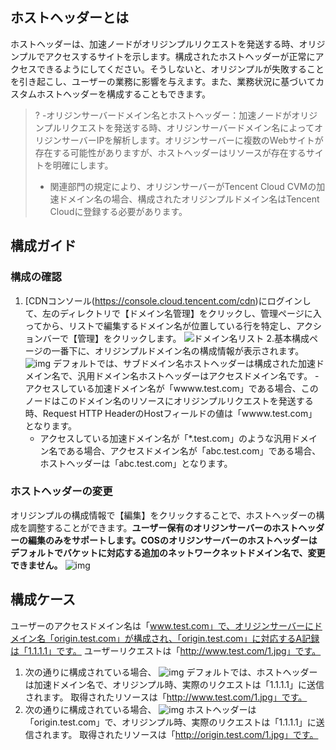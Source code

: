 ## ホストヘッダーとは
ホストヘッダーは、加速ノードがオリジンプルリクエストを発送する時、オリジンプルでアクセスするサイトを示します。構成されたホストヘッダーが正常にアクセスできるようにしてください。そうしないと、オリジンプルが失敗することを引き起こし、ユーザーの業務に影響を与えます。また、業務状況に基づいてカスタムホストヘッダーを構成することもできます。
>?
>-オリジンサーバードメイン名とホストヘッダー：加速ノードがオリジンプルリクエストを発送する時、オリジンサーバードメイン名によってオリジンサーバーIPを解析します。オリジンサーバーに複数のWebサイトが存在する可能性がありますが、ホストヘッダーはリソースが存在するサイトを明確にします。
> - 関連部門の規定により、オリジンサーバーがTencent Cloud CVMの加速ドメイン名の場合、構成されたオリジンプルドメイン名はTencent Cloudに登録する必要があります。

## 構成ガイド
### 構成の確認
1. [CDNコンソール(https://console.cloud.tencent.com/cdn)にログインして、左のディレクトリで【ドメイン名管理】をクリックし、管理ページに入ってから、リストで編集するドメイン名が位置している行を特定し、アクションバーで【管理】をクリックします。
![ドメイン名リスト](https://main.qcloudimg.com/raw/99e0c24b4530c30b9abe27325bb1b317.png)
2.基本構成ページの一番下に、オリジンプルドメイン名の構成情報が表示されます。
![img](https://main.qcloudimg.com/raw/88420f34964c14d554b8f48b10304491.png)
デフォルトでは、サブドメイン名ホストヘッダーは構成された加速ドメイン名で、汎用ドメイン名ホストヘッダーはアクセスドメイン名です。
	-アクセスしている加速ドメイン名が「wwww.test.com」である場合、このノードはこのドメイン名のリソースにオリジンプルリクエストを発送する時、Request HTTP HeaderのHostフィールドの値は「wwww.test.com」となります。
	- アクセスしている加速ドメイン名が「*.test.com」のような汎用ドメイン名である場合、アクセスドメイン名が「abc.test.com」である場合、ホストヘッダーは「abc.test.com」となります。

### ホストヘッダーの変更
オリジンプルの構成情報で【編集】をクリックすることで、ホストヘッダーの構成を調整することができます。**ユーザー保有のオリジンサーバーのホストヘッダーの編集のみをサポートします。COSのオリジンサーバーのホストヘッダーはデフォルトでバケットに対応する追加のネットワークネットドメイン名で、変更できません。**
![img](https://main.qcloudimg.com/raw/43f9b9cc952c77169d8eecda4f8fa6df.png)

## 構成ケース
ユーザーのアクセスドメイン名は「www.test.com」で、オリジンサーバーにドメイン名「origin.test.com」が構成され、「origin.test.com」に対応するA記録は「1.1.1.1」です。
ユーザーリクエストは「http://www.test.com/1.jpg」です。
1. 次の通りに構成されている場合、
![img](https://main.qcloudimg.com/raw/43f9b9cc952c77169d8eecda4f8fa6df.png)
デフォルトでは、ホストヘッダーは加速ドメイン名で、オリジンプル時、実際のリクエストは「1.1.1.1」に送信されます。
   取得されたリソースは「http://www.test.com/1.jpg」です。
2. 次の通りに構成されている場合、
![img](https://main.qcloudimg.com/raw/7b3821894aafae537a818ab862129cda.png)
ホストヘッダーは「origin.test.com」で、オリジンプル時、実際のリクエストは「1.1.1.1」に送信されます。
取得されたリソースは「http://origin.test.com/1.jpg」です。
